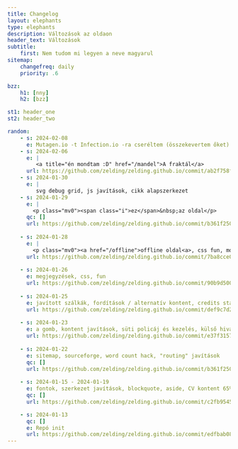 ```yaml
---
title: Changelog
layout: elephants
type: elephants
description: Változások az oldaon
header_text: Változások
subtitle:
    first: Nem tudom mi legyen a neve magyarul
sitemap:
    changefreq: daily
    priority: .6

bzz: 
    h1: [nny]
    h2: [bzz]

st1: header_one
st2: header_two

random:
    - s: 2024-02-08
      e: Mutagen.io -t Infection.io -ra cseréltem (összekevertem őket) 
    - s: 2024-02-06
      e: |
         <a title="én mondtam :D" href="/mandel">A fraktál</a>
      url: https://github.com/zelding/zelding.github.io/commit/ab2f758fc5f5d9bc5e89c255c2dbabedf71a543a
    - s: 2024-01-30
      e: |
         svg debug grid, js javítások, cikk alapszerkezet
    - s: 2024-01-29
      e: |
        <p class="mv0"><span class="i">ez</span>&nbsp;az oldal</p>
      qc: []
      url: https://github.com/zelding/zelding.github.io/commit/b361f2501b0c4a3e60d5c886bb4e8c2daee986ef
      
    - s: 2024-01-28
      e: |
        <p class="mv0"><a href="/offline">offline oldal<a>, css fun, motivációs levelek, szerkezet javítások</p>
      url: https://github.com/zelding/zelding.github.io/commit/7ba8cce099d82c2b27699ff42d47cc5a7c14b8d1
          
    - s: 2024-01-26
      e: megjegyzések, css, fun
      url: https://github.com/zelding/zelding.github.io/commit/90b9d5002e068ca565960d7f8455e81a87496c19
          
    - s: 2024-01-25
      e: javított szálkák, fordítások / alternatív kontent, credits start
      url: https://github.com/zelding/zelding.github.io/commit/def9c7d242e3005e323a05817e85d5934696449a
      
    - s: 2024-01-23
      e: a gomb, kontent javítások, süti policáj és kezelés, külső hivatkozások takarítása
      url: https://github.com/zelding/zelding.github.io/commit/e37f3157954d782825b1f1ce195257eef6ee4c5a
          
    - s: 2024-01-22
      e: sitemap, sourceforge, word count hack, "routing" javítások
      qc: []
      url: https://github.com/zelding/zelding.github.io/commit/b361f2501b0c4a3e60d5c886bb4e8c2daee986ef
      
    - s: 2024-01-15 - 2024-01-19
      e: fontok, szerkezet javítások, blockquote, aside, CV kontent 65%
      qc: []
      url: https://github.com/zelding/zelding.github.io/commit/c2fb9545db41242def4a70711ede047ea49cc685

    - s: 2024-01-13
      qc: []
      e: Repó init
      url: https://github.com/zelding/zelding.github.io/commit/edfbab08cf4e737907d40759e1972a09bd29ede9
---
```

